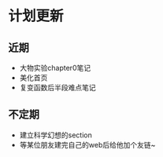 # 计划更新

## 近期
- 大物实验chapter0笔记
- 美化首页
- 复变函数后半段难点笔记

## 不定期
- 建立科学幻想的section
- 等某位朋友建完自己的web后给他加个友链~

  